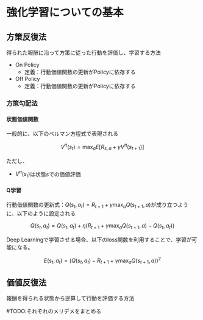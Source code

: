 # 強化学習についての基本

## 方策反復法

得られた報酬に沿って方策に従った行動を評価し、学習する方法

- On Policy
  - 定義：行動価値関数の更新がPolicyに依存する
- Off Policy
  - 定義：行動価値関数の更新がPolicyに依存する

### 方策勾配法

#### 状態価値関数
一般的に、以下のベルマン方程式で表現される

$$V^\pi(s_t) = \max_{a} E[R_{s,a} + \gamma V^\pi(s_{t+1})]$$

ただし、
- $V^\pi(s_t)$は状態$s$での価値評価


#### Q学習

行動価値関数の更新式：$Q(s_t, a_t) = R_{t+1} + \gamma \max_a Q(s_{t+1}, a)$が成り立つように、以下のように設定される

$$Q(s_t, a_t) = Q(s_t, a_t) + \eta (R_{t+1} + \gamma \max_a Q(s_{t+1}, a) - Q(s_t, a_t))$$

Deep Learningで学習させる場合、以下のloss関数を利用することで、学習が可能になる。

$$E(s_t, a_t) = (Q(s_t, a_t) - R_{t+1} + \gamma \max_a Q(s_{t+1}, a))^2$$

## 価値反復法

報酬を得られる状態から逆算して行動を評価する方法

#TODO:それぞれのメリデメをまとめる 